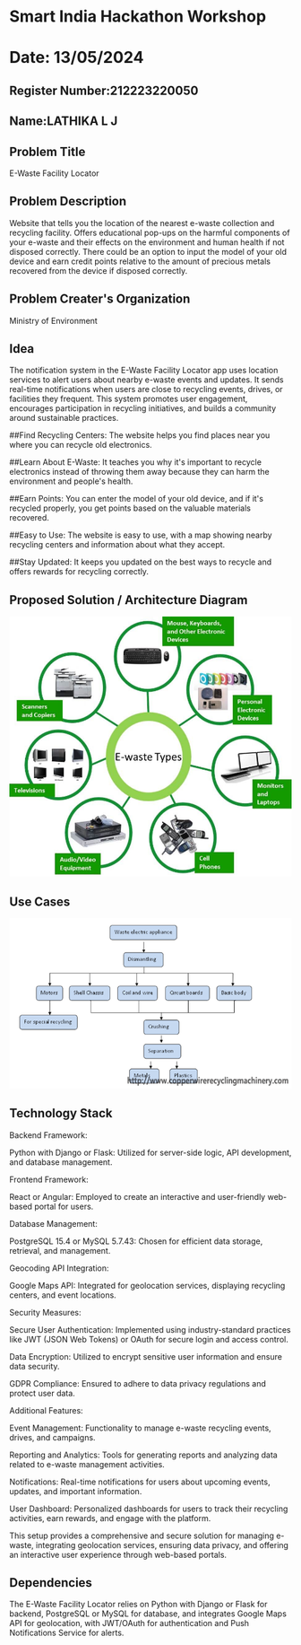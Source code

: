 # Smart India Hackathon Workshop
# Date: 13/05/2024
## Register Number:212223220050
## Name:LATHIKA L J
## Problem Title
E-Waste Facility Locator
## Problem Description
Website that tells you the location of the nearest e-waste collection and recycling facility. Offers educational pop-ups on the harmful components of your e-waste and their effects on the environment and human health if not disposed correctly. There could be an option to input the model of your old device and earn credit points relative to the amount of precious metals recovered from the device if disposed correctly.
## Problem Creater's Organization
Ministry of Environment

## Idea

The notification system in the E-Waste Facility Locator app uses location services to alert users about nearby e-waste events and updates. It sends real-time notifications when users are close to recycling events, drives, or facilities they frequent. This system promotes user engagement, encourages participation in recycling initiatives, and builds a community around sustainable practices.

##Find Recycling Centers: The website helps you find places near you where you can recycle old electronics.

##Learn About E-Waste: It teaches you why it's important to recycle electronics instead of throwing them away because they can harm the environment and people's health.

##Earn Points: You can enter the model of your old device, and if it's recycled properly, you get points based on the valuable materials recovered.

##Easy to Use: The website is easy to use, with a map showing nearby recycling centers and information about what they accept.

##Stay Updated: It keeps you updated on the best ways to recycle and offers rewards for recycling correctly.

## Proposed Solution / Architecture Diagram

![alt text](<e-waste 1.jpg>)

## Use Cases

![alt text](<e waste 2.png>)

## Technology Stack

Backend Framework:

Python with Django or Flask: Utilized for server-side logic, API development, and database management.

Frontend Framework:

React or Angular: Employed to create an interactive and user-friendly web-based portal for users.

Database Management:

PostgreSQL 15.4 or MySQL 5.7.43: Chosen for efficient data storage, retrieval, and management.

Geocoding API Integration:

Google Maps API: Integrated for geolocation services, displaying recycling centers, and event locations.

Security Measures:

Secure User Authentication: Implemented using industry-standard practices like JWT (JSON Web Tokens) or OAuth for secure login and access control.

Data Encryption: Utilized to encrypt sensitive user information and ensure data security.

GDPR Compliance: Ensured to adhere to data privacy regulations and protect user data.

Additional Features:

Event Management: Functionality to manage e-waste recycling events, drives, and campaigns.

Reporting and Analytics: Tools for generating reports and analyzing data related to e-waste management activities.

Notifications: Real-time notifications for users about upcoming events, updates, and important information.

User Dashboard: Personalized dashboards for users to track their recycling activities, earn rewards, and engage with the platform.

This setup provides a comprehensive and secure solution for managing e-waste, integrating geolocation services, ensuring data privacy, and offering an interactive user experience through web-based portals.
## Dependencies

The E-Waste Facility Locator relies on Python with Django or Flask for backend, PostgreSQL or MySQL for database, and integrates Google Maps API for geolocation, with JWT/OAuth for authentication and Push Notifications Service for alerts.